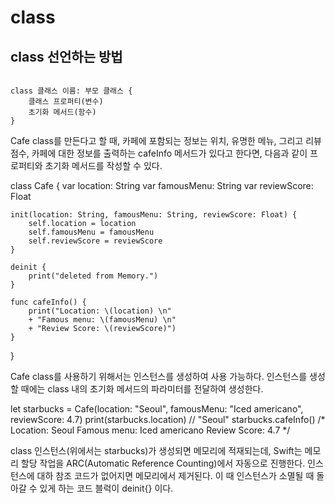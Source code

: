 class
====
class 선언하는 방법
----
<code>
class 클래스 이름: 부모 클래스 {
    클래스 프로퍼티(변수)
    초기화 메서드(함수)
}
</code>

Cafe class를 만든다고 할 때, 카페에 포함되는 정보는 위치, 유명한 메뉴, 그리고 리뷰점수, 카페에 대한 정보를 출력하는 cafeInfo 메서드가 있다고 한다면, 다음과 같이 프로퍼티와 초기화 메서드를 작성할 수 있다. 

class Cafe {
    var location: String
    var famousMenu: String
    var reviewScore: Float
    
    init(location: String, famousMenu: String, reviewScore: Float) {
        self.location = location
        self.famousMenu = famousMenu
        self.reviewScore = reviewScore
    }
    
    deinit {
        print("deleted from Memory.")
    }
    
    func cafeInfo() {
        print("Location: \(location) \n"
        + "Famous menu: \(famousMenu) \n"
        + "Review Score: \(reviewScore)")
    }
}

Cafe class를 사용하기 위해서는 인스턴스를 생성하여 사용 가능하다. 인스턴스를 생성할 때에는 class 내의 초기화 메서드의 파라미터를 전달하여 생성한다.

let starbucks = Cafe(location: "Seoul", famousMenu: "Iced americano", reviewScore: 4.7)
print(starbucks.location) // "Seoul"
starbucks.cafeInfo() 
/*
  Location: Seoul
  Famous menu: Iced americano
  Review Score: 4.7
*/

class 인스턴스(위에서는 starbucks)가 생성되면 메모리에 적재되는데, Swift는 메모리 할당 작업을 ARC(Automatic Reference Counting)에서 자동으로 진행한다. 인스턴스에 대하 참조 코드가 없어지면 메모리에서 제거된다. 이 때 인스턴스가 소멸될 때 돌아갈 수 있게 하는 코드 블럭이 deinit{} 이다.

